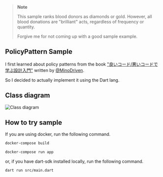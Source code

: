 > **Note**
>
> This sample ranks blood donors as diamonds or gold. However, all blood donations are "brilliant" acts, regardless of frequency or quantity.
>
> Forgive me for not coming up with a good sample example.


## PolicyPattern Sample
I first learned about policy patterns from the book ["良いコード/悪いコードで学ぶ設計入門"](https://www.amazon.co.jp/dp/4297127830) written by [@MinoDriven](https://twitter.com/MinoDriven).

So I decided to actually implement it using the Dart lang.

## Class diagram

![Class diagram](https://user-images.githubusercontent.com/44517313/170810904-bba4c8a9-0f41-4541-be61-2989c4ce01c5.jpg)

## How to try sample
If you are using docker, run the following command.

```sh
docker-compose build

docker-compose run app
```

or, if you have dart-sdk installed locally, run the following command.

```sh
dart run src/main.dart
```

